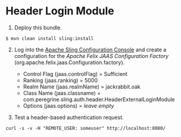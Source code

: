 # Header Login Module

1. Deploy this bundle.

```
$ mvn clean install sling:install
```


2. Log into the [Apache Sling Configuration Console](org.apache.felix.jaas.Configuration.factory) and create a 
   configuration for the _Apache Felix JAAS Configuration Factory_ (org.apache.felix.jaas.Configuration.factory).
   
   * Control Flag (jaas.controlFlag) = Sufficient
   * Ranking (jaas.ranking) = 5000
   * Realm Name (jaas.realmName) = jackrabbit.oak
   * Class Name (jaas.classname) = com.peregrine.sling.auth.header.HeaderExternalLoginModule
   * Options (jaas.options) = _leave empty_
   
3. Test a header-based authentication request.

```
curl -s -v -H "REMOTE_USER: someuser" http://localhost:8080/
```

